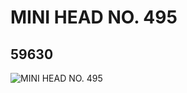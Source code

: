 # MINI HEAD NO. 495
## 59630
![MINI HEAD NO. 495](https://lc-www-live-s.legocdn.com/media/bricks/5/2/4506830.jpg)